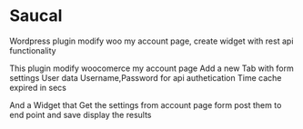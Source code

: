 # Saucal
Wordpress plugin modify woo my account page, create widget with rest api functionality

This plugin modify woocomerce my account page 
Add a new Tab with form settings 
User data
Username,Password for api authetication
Time cache expired in secs

And a Widget that 
Get the settings from account page form  post them to end point and save
display the results


